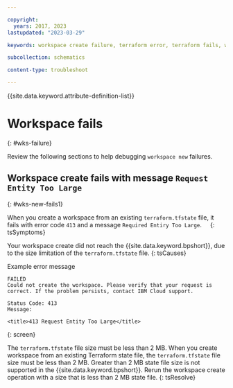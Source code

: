 ```yaml
---

copyright:
  years: 2017, 2023
lastupdated: "2023-03-29"

keywords: workspace create failure, terraform error, terraform fails, workspace fails

subcollection: schematics

content-type: troubleshoot

---
```


{{site.data.keyword.attribute-definition-list}}


# Workspace fails 
{: #wks-failure}

Review the following sections to help debugging `workspace new` failures. 

## Workspace create fails with message `Request Entity Too Large`
{: #wks-new-fails1}

When you create a workspace from an existing `terraform.tfstate` file, it fails with error code `413` and a message `Required Entiry Too Large`.    
{: tsSymptoms}

Your workspace create did not reach the {{site.data.keyword.bpshort}}, due to the size limitation of the `terraform.tfstate` file.
{: tsCauses}

Example error message

```text
FAILED
Could not create the workspace. Please verify that your request is correct. If the problem persists, contact IBM Cloud support.

Status Code: 413
Message:

<title>413 Request Entity Too Large</title>
```
{: screen}

The `terraform.tfstate` file size must be less than 2 MB. When you create workspace from an existing Terraform state file, the `terraform.tfstate` file size must be less than 2 MB. Greater than 2 MB state file size is not supported in the {{site.data.keyword.bpshort}}. Rerun the workspace create operation with a size that is less than 2 MB state file.
{: tsResolve} 
